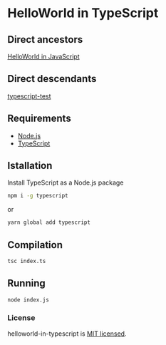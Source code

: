 # HelloWorld in TypeScript

## Direct ancestors

[HelloWorld in JavaScript](https://github.com/softspider/javascript-HelloWorld)

## Direct descendants

[typescript-test](https://github.com/softspider/typescript-test)

## Requirements

* [Node.js](https://nodejs.org/en/download/package-manager/)
* [TypeScript](https://www.typescriptlang.org/)

## Istallation

Install TypeScript as a Node.js package

```sh
npm i -g typescript
```
or

```sh
yarn global add typescript
```

## Compilation

```sh
tsc index.ts
```

## Running

```sh
node index.js
```

### License

helloworld-in-typescript is [MIT licensed](./LICENSE).

